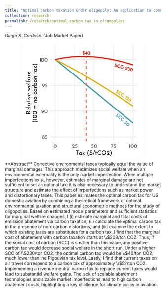 ```yaml
---
title: "Optimal carbon taxation under oligopoly: An application to commercial aviation"
collection: research
permalink: /research/optimal_carbon_tax_in_oligopolies
---
```

_Diego S. Cardoso_. (Job Market Paper)

<center>
  <img src="/images/aviation_carbon_tax.png" width="400"/>
</center>
**Abstract**
Corrective environmental taxes typically equal the value of marginal damages. This approach maximizes social welfare when an environmental externality is the only market imperfection. When multiple imperfections exist, however, estimates of marginal damage are not sufficient to set an optimal tax: it is also necessary to understand the market structure and estimate the effect of imperfections such as market power and distortionary taxes. This paper estimates the optimal carbon tax for US domestic aviation by combining a theoretical framework of optimal environmental taxation and structural econometric methods for the study of oligopolies. Based on estimated model parameters and sufficient statistics for marginal welfare changes, I (i) estimate marginal and total costs of emission abatement via carbon taxation, (ii) calculate the optimal carbon tax in the presence of non-carbon distortions, and (iii) examine the extent to which existing taxes are substitutes for a carbon tax. I find that the marginal cost of abatement with carbon taxation starts at \\$208/ton CO2. Thus, if the social cost of carbon (SCC) is smaller than this value, any positive carbon tax would decrease social welfare in the short run. Under a higher SCC of \\$230/ton CO2, the optimal carbon tax would be \\$40/ton CO2, much lower than the Pigouvian tax level. Lastly, I find that current taxes on air travel correspond to a carbon tax of approximately \\$52/ton CO2. Implementing a revenue-neutral carbon tax to replace current taxes would lead to substantial welfare gains.
The lack of scalable abatement technologies and sizable market imperfections lead to high carbon abatement costs, highlighting a key challenge for climate policy in aviation.